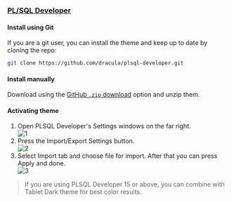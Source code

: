 ### [PL/SQL Developer](https://www.allroundautomations.com/products/pl-sql-developer/)

#### Install using Git

If you are a git user, you can install the theme and keep up to date by cloning the repo:

```sh
git clone https://github.com/dracula/plsql-developer.git
```

#### Install manually

Download using the [GitHub `.zip` download](https://github.com/dracula/plsql-developer/archive/master.zip) option and unzip them.

#### Activating theme

1. Open PLSQL Developer's Settings windows on the far right.
   <br>![1](https://user-images.githubusercontent.com/78530059/206906226-83d97664-2dec-47ba-af63-98609f294aed.jpg)
2. Press the Import/Export Settings button.
   <br>![2](https://user-images.githubusercontent.com/78530059/206906227-41f74b59-22c2-4dd7-bed3-ee377de8c5db.jpg)
3. Select Import tab and choose file for import. After that you can press Apply and done.
   <br>![3](https://user-images.githubusercontent.com/78530059/206906224-60376197-4d28-4c31-8a41-b66acad55c75.jpg)

> If you are using PLSQL Developer 15 or above, you can combine with Tablet Dark theme for best color results.

